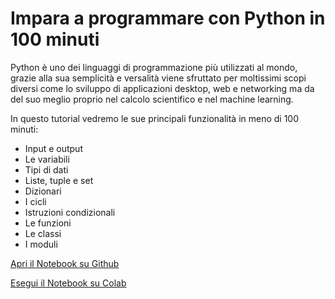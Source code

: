 # Impara a programmare con Python in 100 minuti

Python è uno dei linguaggi di programmazione più utilizzati al mondo, grazie alla sua semplicità e versalità viene sfruttato per moltissimi scopi diversi come lo sviluppo di applicazioni desktop, web e networking ma da del suo meglio proprio nel calcolo scientifico e nel machine learning. 

In questo tutorial vedremo le sue principali funzionalità in meno di 100 minuti:
- Input e output
- Le variabili
- Tipi di dati
- Liste, tuple e set
- Dizionari
- I cicli
- Istruzioni condizionali
- Le funzioni
- Le classi
- I moduli

[Apri il Notebook su Github](https://github.com/ProfAI/Python-in-100-minuti/blob/master/python_in_100_minuti.ipynb)

[Esegui il Notebook su Colab](https://colab.research.google.com/github/ProfAI/Python-in-100-minuti/blob/master/python_in_100_minuti.ipynb)
